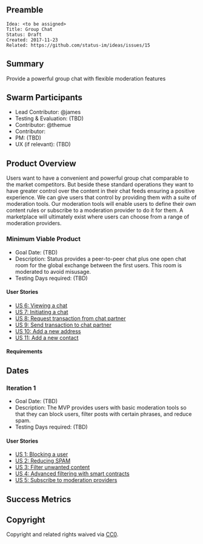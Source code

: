 ## Preamble

    Idea: <to be assigned>
    Title: Group Chat
    Status: Draft
    Created: 2017-11-23
    Related: https://github.com/status-im/ideas/issues/15

## Summary

Provide a powerful group chat with flexible moderation features

## Swarm Participants

- Lead Contributor: @james
- Testing & Evaluation: (TBD)
- Contributor: @themue
- Contributor:
- PM: (TBD)
- UX (if relevant): (TBD)

## Product Overview

Users want to have a convenient and powerful group chat comparable to the market competitors. But beside these standard operations they want to have greater control over the content in their chat feeds ensuring a positive experience. We can give users that control by providing them with a suite of moderation tools. Our moderation tools will enable users to define their own content rules or subscribe to a moderation provider to do it for them. A marketplace will ultimately exist where users can choose from a range of moderation providers.

### Minimum Viable Product

- Goal Date: (TBD)
- Description: Status provides a peer-to-peer chat plus one open chat room for the global exchange between the first users. This room is moderated to avoid misusage.
- Testing Days required: (TBD)

#### User Stories 

- [US 6: Viewing a chat](./user-stories/us-6-viewing-a-chat.md)
- [US 7: Initiating a chat](./user-stories/us-7-initiating-a-chat.md)
- [US 8: Request transaction from chat partner](./user-stories/us-8-request-transaction.md)
- [US 9: Send transaction to chat partner]()
- [US 10: Add a new address]()
- [US 11: Add a new contact]()

#### Requirements

## Dates

### Iteration 1

- Goal Date: (TBD)
- Description: The MVP provides users with basic moderation tools so that they can block users, filter posts with certain phrases, and reduce spam.
- Testing Days required: (TBD)

#### User Stories

- [US 1: Blocking a user](./user-stories/us-1-blocking-a-user.md)
- [US 2: Reducing SPAM](./user-stories/us-2-reducing-spam.md)
- [US 3: Filter unwanted content](./user-stories/us-3-filter-unwanted-content.md)
- [US 4: Advanced filtering with smart contracts](./user-stories/us-4-advanced-filtering-with-smart-contracts.md)
- [US 5: Subscribe to moderation providers](./user-stories/us-5-subscribe-to-moderation-providers.md)

## Success Metrics

## Copyright

Copyright and related rights waived via [CC0](https://creativecommons.org/publicdomain/zero/1.0/).
